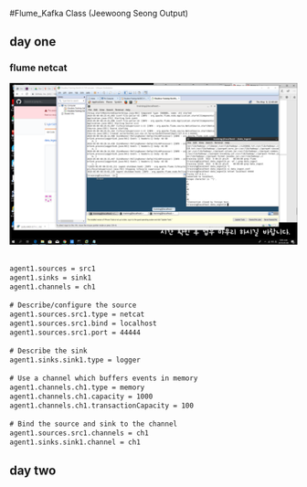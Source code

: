 #Flume_Kafka Class (Jeewoong Seong Output)

## day one

### flume netcat

![output.png](output.png)

```

agent1.sources = src1
agent1.sinks = sink1
agent1.channels = ch1

# Describe/configure the source
agent1.sources.src1.type = netcat
agent1.sources.src1.bind = localhost
agent1.sources.src1.port = 44444

# Describe the sink
agent1.sinks.sink1.type = logger

# Use a channel which buffers events in memory
agent1.channels.ch1.type = memory
agent1.channels.ch1.capacity = 1000
agent1.channels.ch1.transactionCapacity = 100

# Bind the source and sink to the channel
agent1.sources.src1.channels = ch1
agent1.sinks.sink1.channel = ch1

```

## day two
